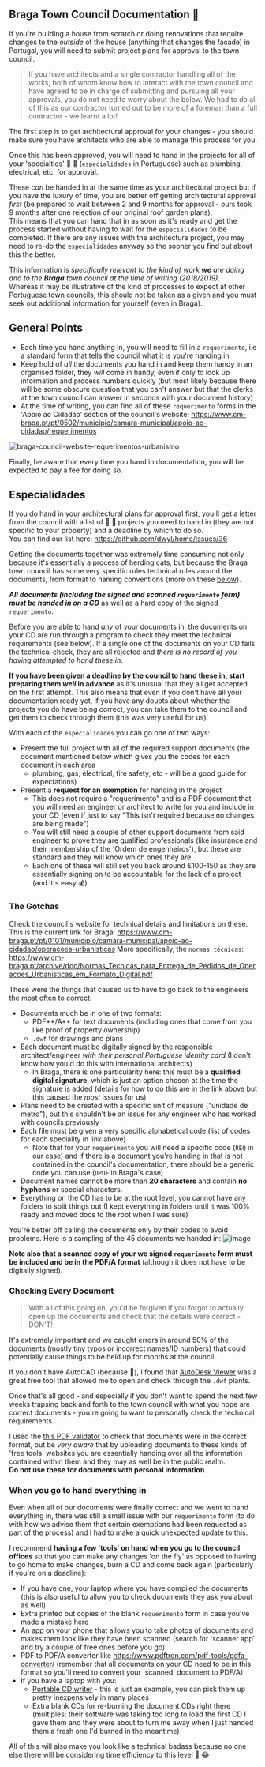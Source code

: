 ## Braga Town Council Documentation :bookmark_tabs:

If you're building a house from scratch or doing renovations that require
changes to the _outside_ of the house (anything that changes the facade) in
Portugal, you will need to submit project plans for approval to the town council.

> If you have architects and a single contractor handling all of the works, both
of whom know how to interact with the town council and have agreed to be in
charge of submitting and pursuing all your approvals, you do not need to worry
about the below. We had to do all of this as our contractor turned out to be
more of a foreman than a full contractor - we learnt a lot!

The first step is to get architectural approval for your changes - you should
make sure you have architects who are able to manage this process for you.

Once this has been approved, you will need to hand in the projects for all of
your 'specialties' :wrench: :nut_and_bolt: (`especialidades` in Portuguese)
such as plumbing, electrical, etc. for approval.

These _can_ be handed in at the same time as your architectural project but if
you have the luxury of time, you are better off getting architectural approval
_first_ (be prepared to wait between 2 and 9 months for approval - ours took
9 months after one rejection of our original roof garden plans).  
This means that you can hand that in as soon as it's ready and get
the process started without having to wait for the `especialidades` to be
completed. If there are any issues with the architecture project, you may need to re-do
the `especialidades` anyway so the sooner you find out about this the better.

This information is _specifically relevant to the kind of work **we** are doing
and to the **Braga** town council at the time of writing (2018/2019)_.   
Whereas it may be illustrative of the kind of processes to expect at other
Portuguese town councils, this should not be taken as a given and you must
seek out additional information for yourself (even in Braga).


## General Points
+ Each time you hand anything in, you will need to fill in a `requerimento`,
i.e a standard form that tells the council what it is you're handing in
+ Keep hold of _all_ the documents you hand in and keep them handy in an
organised folder, they _will_ come in handy, even if only to look up information
and process numbers quickly (but most likely because there will be some
obscure question that you can't answer but that the clerks at the town council
can answer in seconds with your document history)
+ At the time of writing, you can find all of these `requerimento` forms in the
'Apoio ao Cidadão' section of the council's website:
 https://www.cm-braga.pt/pt/0502/municipio/camara-municipal/apoio-ao-cidadao/requerimentos

![braga-council-website-requerimentos-urbanismo](https://user-images.githubusercontent.com/4185328/55278597-50adfe00-5306-11e9-8ce3-b85dbe351612.png)

Finally, be aware that every time you hand in documentation, you will be expected
to pay a fee for doing so.

## Especialidades
If you do hand in your architectural plans for approval first, you'll get a
letter from the council with a list of :wrench: :nut_and_bolt: projects you need
to hand in (they are not specific to your property) and a deadline by which to do so.   
You can find our list here: https://github.com/dwyl/home/issues/36 

Getting the documents together was extremely time consuming not only because
it's essentially a process of herding cats, but because the Braga town council
has some very specific rules technical rules around the documents,
from format to naming conventions (more on these [below](#the-gotchas)).

***All documents (including the signed and scanned `requerimento` form)
must be handed in on a CD*** as well as a hard copy of the signed `requerimento`.

Before you are able to hand _any_ of your documents in, the documents on your
CD are run through a program to check they meet the technical requirements
(see below). If a single one of the documents on your CD fails the
technical check, they are all rejected and _there is no record of you having
attempted to hand these in_.

**If you have been given a deadline by the council
to hand these in, start preparing them _well_ in advance** as it's unusual that
they all get accepted on the first attempt. This also means that even if you
don't have all your documentation ready yet, if you have any doubts about whether
the projects you do have being correct, you can take them to the council and get
them to check through them (this was very useful for us).

With each of the `especialidades` you can go one of two ways:
+ Present the full project with all of the required support documents (the document
  mentioned below which gives you the codes for each document in each area
  - plumbing, gas, electrical, fire safety, etc - will be a good guide for expectations)
+ Present a **request for an exemption** for handing in the project
  + This does not require a "requerimento" and is a PDF document that you will
  need an engineer or architect to write for you and include in your CD
  (even if just to say "This isn't required because no changes are being made")
  + You will still need a couple of other support documents from said engineer to
  prove they are qualified professionals (like insurance and their membership of
  the 'Ordem de engenheiros'), but these are standard and they will know which
  ones they are
  + Each one of these will still set you back around €100-150 as they are essentially
  signing on to be accountable for the lack of a project (and it's easy :moneybag:)

### The Gotchas
Check the council's website for technical details and limitations on these.  
This is the current link for Braga: https://www.cm-braga.pt/pt/0101/municipio/camara-municipal/apoio-ao-cidadao/operacoes-urbanisticas
More specifically, the `normas técnicas`: https://www.cm-braga.pt/archive/doc/Normas_Tecnicas_para_Entrega_de_Pedidos_de_Operacoes_Urbanisticas_em_Formato_Digital.pdf

These were the things that caused us to have to go back to the engineers the most
often to correct:
+ Documents much be in one of two formats:
  + PDF**/A** for text documents (including ones that come from you like proof of property ownership)
  + `.dwf` for drawings and plans
+ Each document must be digitally signed by the responsible architect/engineer
_with their personal Portuguese identity card_ (I don't know how you'd do this with
international architects)
  + In Braga, there is one particularity here: this must be a **qualified digital
  signature**, which is just an option chosen at the time the signature is added
  (details for how to do this are in the link above but this caused the _most_
    issues for us)
+ Plans need to be created with a specific unit of measure ("unidade de metro"),
but this shouldn't be an issue for any engineer who has worked with councils previously
+ Each file must be given a very specific alphabetical code (list of codes for
each speciality in link above)
  + Note that for your `requerimento` you will need a specific code (`REQ` in our
    case) and if there is a document you're handing in that is not contained in
    the council's documentation, there should be a generic code you can use (`OPDF` in Braga's case)
+ Document names cannot be more than **20 characters** and contain **no hyphens**
or special characters.
+ Everything on the CD has to be at the root level, you cannot have any folders
to split things out (I kept everything in folders until it was 100% ready and
  moved docs to the root when I was sure)


You're better off calling the documents only by their codes to avoid problems.
Here is a sampling of the 45 documents we handed in:
![image](https://user-images.githubusercontent.com/4185328/55279567-bf448900-5311-11e9-86eb-a48d799e1eda.png)

**Note also that a scanned copy of your we signed `requerimento` form must be
included and be in the PDF/A format** (although it does not have to be digitally
  signed).

### Checking Every Document
> With all of this going on, you'd be forgiven if you forgot to actually open up
the documents and check that the details were correct - DON'T!

It's extremely important and we caught errors in around 50% of the documents
(mostly tiny typos or incorrect names/ID numbers) that could potentially cause
things to be held up for months at the council.

If you don't have AutoCAD (because :money_with_wings:), I found that
[AutoDesk Viewer](https://viewer.autodesk.com) was a great free tool that
allowed me to open and check through the `.dwf` plants.

Once that's all good - and especially if you don't want to spend the next few weeks
trapsing back and forth to the town council with what you hope are correct documents -
you're going to want to personally check the technical requirements.

I used the [this PDF validator](https://www.pdf-online.com/osa/validate.aspx)
to check that documents were in the correct format, but be _very aware_ that by
uploading documents to these kinds of 'free tools' websites you are essentially
handing over all the information contained
within them and they may as well be in the public realm.  
**Do not use these for
documents with personal information**.




### When you go to hand everything in
Even when all of our documents were finally correct and we went to hand everything
in, there was still a small issue with our `requerimento` form (to do with how
we advise them that certain exemptions had been requested as part of the process)
and I had to make a quick unexpected update to this.

I recommend **having a few 'tools' on hand when you go to the council offices**
so that you can make any changes 'on the fly' as
opposed to having to go home to make changes, burn a CD and come back again
(particularly if you're on a deadline):
+ If you have one, your laptop where you have compiled the documents
 (this is also useful to allow you to check documents they ask you about as well)
+ Extra printed out copies of the blank `requerimento` form in case you've made a mistake here
+ An app on your phone that allows you to take photos of documents and makes them
look like they have been scanned (search for 'scanner app' and try a couple of free ones before you go)
+ PDF to PDF/A converter like https://www.pdftron.com/pdf-tools/pdfa-converter/
(remember that all documents on your CD need to be in this format so you'll need
to convert your 'scanned' document to PDF/A)
+ If you have a laptop with you:
  + [Portable CD writer](https://amzn.to/2JRpxvG) - this is just an example, you can pick them up pretty inexpensively in many places
  + Extra blank CDs for re-burning the document CDs right there
  (multiples; their software was taking too long to load the first CD I gave them and they were about to turn me away when I just handed them a fresh one I'd burned in the meantime)

All of this will also make you look like a technical badass because no one else
there will be considering time efficiency to this level :dancer: :joy:
